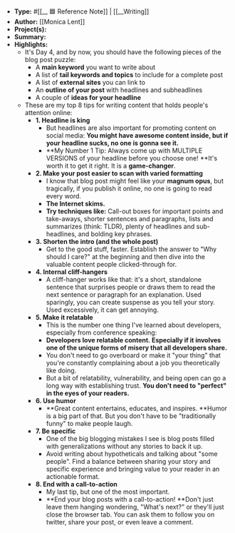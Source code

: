 - **Type:** #[[__ 🟦  Reference Note]] | [[__Writing]]
- **Author:** [[Monica Lent]]
- **Project(s):** 
- **Summary:** 
- **Highlights:**
    - It's Day 4, and by now, you should have the following pieces of the blog post puzzle:
        - A **main keyword** you want to write about
        - A list of **tail keywords and topics** to include for a complete post
        - A list of **external sites** you can link to
        - An **outline of your post** with headlines and subheadlines
        - A couple of **ideas for your headline**
    - These are my top 8 tips for writing content that holds people's attention online:
        - **1. Headline is king**
            - But headlines are also important for promoting content on social media: **You might have awesome content inside, but if your headline sucks, no one is gonna see it.**
            - **My Number 1 Tip: Always come up with MULTIPLE VERSIONS of your headline before you choose one! **It's worth it to get it right. It is a __game-changer__.
        - **2. Make your post easier to scan with varied formatting**
            - I know that blog post might feel like your __magnum opus__, but tragically, if you publish it online, no one is going to read every word.
            - **The Internet __skims.__**
            - **Try techniques like:** Call-out boxes for important points and take-aways, shorter sentences and paragraphs, lists and summarizes (think: TLDR), plenty of headlines and sub-headlines, and bolding key phrases.
        - **3. Shorten the intro (and the whole post)**
            - Get to the good stuff, faster. Establish the answer to "Why should I care?" at the beginning and then dive into the valuable content people clicked-through for.
        - **4. Internal cliff-hangers**
            - A cliff-hanger works like that: it's a short, standalone sentence that surprises people or draws them to read the next sentence or paragraph for an explanation. Used sparingly, you can create suspense as you tell your story. Used excessively, it can get annoying.
        - **5. Make it relatable**
            - This is the number one thing I've learned about developers, especially from conference speaking:
            - **Developers love relatable content. __Especially__ if it involves one of the unique forms of misery that all developers share.**
            - You don't need to go overboard or make it "your thing" that you're constantly complaining about a job you theoretically like doing.
            - But a bit of relatability, vulnerability, and being open can go a long way with establishing trust. **You don't need to "perfect" in the eyes of your readers.**
        - **6. Use humor**
            - **Great content entertains, educates, and inspires. **Humor is a big part of that. But you don't have to be "traditionally funny" to make people laugh.
        - **7. Be specific**
            - One of the big blogging mistakes I see is blog posts filled with generalizations without any stories to back it up.
            - Avoid writing about hypotheticals and talking about "some people". Find a balance between sharing your story and specific experience and bringing value to your reader in an actionable format.
        - **8. End with a call-to-action**
            - My last tip, but one of the most important.
            - **End your blog posts with a call-to-action! **Don't just leave them hanging wondering, "What's next?" or they'll just close the browser tab. You can ask them to follow you on twitter, share your post, or even leave a comment.
